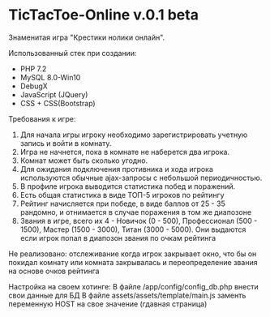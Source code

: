 # TicTacToe-Online v.0.1 beta

Знаменитая игра "Крестики нолики онлайн". 

Использованный стек при создании:
- PHP 7.2
- MySQL 8.0-Win10
- DebugX
- JavaScript (JQuery)
- CSS + CSS(Bootstrap)

Требования к игре:
1.	Для начала игры игроку необходимо зарегистрировать учетную запись и войти в комнату.
2.	Игра не начнется, пока в комнате не наберется два игрока.
3.	Комнат может быть сколько угодно.
4.	Для ожидания подключения противника и хода игрока используются обычные ajax-запросы с небольшой периодичностью.
5.	В профиле игрока выводится статистика побед и поражений.
6.  Есть общая статистика в виде ТОП-5 игроков по рейтингу
7. 	Рейтинг начисляется при победе, в виде баллов от 25 - 35 рандомно, и отнимается в случае поражения в том же диапозоне
8.  Звания в игре, всего их 4 - Новичок (0 - 500), Профессионал (500 - 1500), Мастер (1500 - 3000), Титан (3000 - 5000). Они выдаются если игрок попал в диапозон звания по очкам рейтинга

Не реализовано: отслеживание когда игрок закрывает окно, что бы он покидал комнату или комната закрывалась и переопределение звания на основе очков рейтинга

Настройка на своем хотинге:
В файле /app/config/config_db.php внести свои данные для БД
В файле assets/assets/template/main.js заменть переменную HOST на свое значение (гдавная страница)
